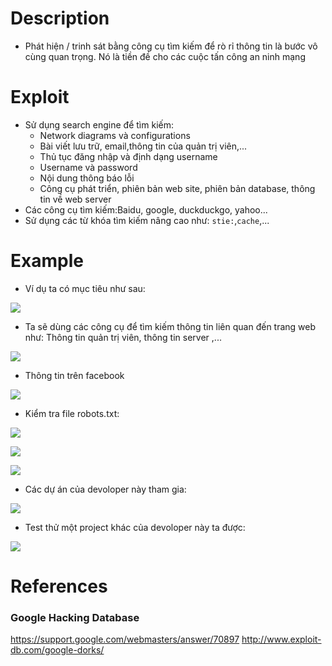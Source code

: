 # Description
- Phát hiện / trinh sát bằng công cụ tìm kiếm để rò rỉ thông tin là bước vô cùng quan trọng. Nó là tiền đề cho các cuộc tấn công an ninh mạng

# Exploit
- Sử dụng search engine để tìm kiếm:
    *  Network diagrams và configurations
    *  Bài viết lưu trữ, email,thông tin của quản trị viên,...
    - Thủ tục đăng nhập và định dạng username
    - Username và password
    - Nội dung thông báo lỗi
    - Công cụ phát triển, phiên bản web site, phiên bản database, thông tin về web server
- Các công cụ tìm kiếm:Baidu, google, duckduckgo, yahoo...
- Sử dụng các từ khóa tìm kiếm nâng cao như: ```stie:```,```cache```,...
# Example
- Ví dụ ta có mục tiêu như sau:  

![](https://github.com/huyenlamchiton/owasp/blob/master/Information%20Gathering/image/001-1.png)

- Ta sẽ dùng các công cụ để tìm kiếm thông tin liên quan đến trang web như: Thông tin quản trị viên, thông tin server ,...

![](https://github.com/huyenlamchiton/owasp/blob/master/Information%20Gathering/image/001-6.png)  
- Thông tin trên facebook

![](https://github.com/huyenlamchiton/owasp/blob/master/Information%20Gathering/image/001-8.png)  

- Kiểm tra file robots.txt:  

![](https://github.com/huyenlamchiton/owasp/blob/master/Information%20Gathering/image/001-7.png)  

![](https://github.com/huyenlamchiton/owasp/blob/master/Information%20Gathering/image/001-2.png)  

![](https://github.com/huyenlamchiton/owasp/blob/master/Information%20Gathering/image/001-3.png)

- Các dự án của devoloper này tham gia: 

![](https://github.com/huyenlamchiton/owasp/blob/master/Information%20Gathering/image/001-4.png)

- Test thử một project khác của devoloper này ta được:

![](https://github.com/huyenlamchiton/owasp/blob/master/Information%20Gathering/image/001-5.png)  

# References
### Google Hacking Database
https://support.google.com/webmasters/answer/70897
http://www.exploit-db.com/google-dorks/